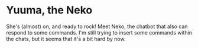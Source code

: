 # Yuuma, the Neko
She's (almost) on, and ready to rock! Meet Neko, the chatbot that also can respond to some commands.
I'm still trying to insert some commands within the chats, but it seems that it's a bit hard by now.

